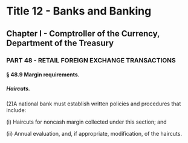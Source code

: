
# Title 12 - Banks and Banking
## Chapter I - Comptroller of the Currency, Department of the Treasury
### PART 48 - RETAIL FOREIGN EXCHANGE TRANSACTIONS
#### § 48.9 Margin requirements.
##### Haircuts.

(2)A national bank must establish written policies and procedures that include:

(i) Haircuts for noncash margin collected under this section; and

(ii) Annual evaluation, and, if appropriate, modification, of the haircuts.
